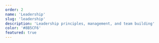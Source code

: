 ```yaml
---
order: 2
name: 'Leadership'
slug: 'leadership'
description: 'Leadership principles, management, and team building'
color: '#8B5CF6'
featured: true
---
```

